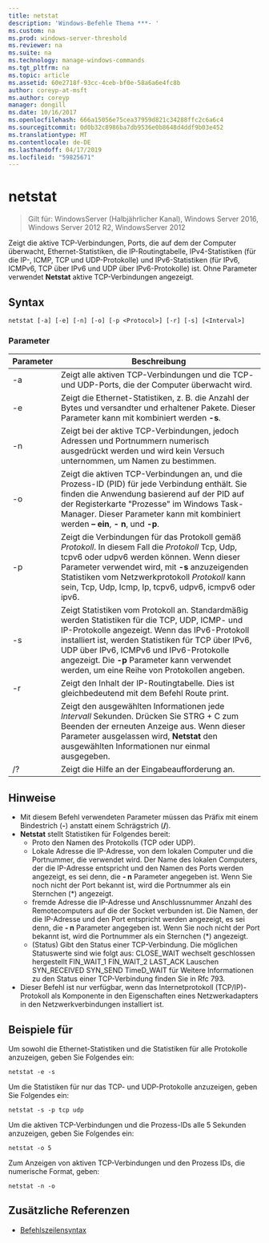 ```yaml
---
title: netstat
description: 'Windows-Befehle Thema ***- '
ms.custom: na
ms.prod: windows-server-threshold
ms.reviewer: na
ms.suite: na
ms.technology: manage-windows-commands
ms.tgt_pltfrm: na
ms.topic: article
ms.assetid: 60e2718f-93cc-4ceb-bf0e-58a6a6e4fc8b
author: coreyp-at-msft
ms.author: coreyp
manager: dongill
ms.date: 10/16/2017
ms.openlocfilehash: 666a15056e75cea37959d821c34288ffc2c6a6c4
ms.sourcegitcommit: 0d0b32c8986ba7db9536e0b8648d4ddf9b03e452
ms.translationtype: MT
ms.contentlocale: de-DE
ms.lasthandoff: 04/17/2019
ms.locfileid: "59825671"
---
```

# <a name="netstat"></a>netstat

>Gilt für: WindowsServer (Halbjährlicher Kanal), Windows Server 2016, Windows Server 2012 R2, WindowsServer 2012

Zeigt die aktive TCP-Verbindungen, Ports, die auf dem der Computer überwacht, Ethernet-Statistiken, die IP-Routingtabelle, IPv4-Statistiken (für die IP-, ICMP, TCP und UDP-Protokolle) und IPv6-Statistiken (für IPv6, ICMPv6, TCP über IPv6 und UDP über IPv6-Protokolle) ist. Ohne Parameter verwendet **Netstat** aktive TCP-Verbindungen angezeigt. 

## <a name="syntax"></a>Syntax
```
netstat [-a] [-e] [-n] [-o] [-p <Protocol>] [-r] [-s] [<Interval>]
```

### <a name="parameters"></a>Parameter
|Parameter|Beschreibung|
|-------|--------|
|-a|Zeigt alle aktiven TCP-Verbindungen und die TCP- und UDP-Ports, die der Computer überwacht wird.|
|-e|Zeigt die Ethernet-Statistiken, z. B. die Anzahl der Bytes und versandter und erhaltener Pakete. Dieser Parameter kann mit kombiniert werden **-s**.|
|-n|Zeigt bei der aktive TCP-Verbindungen, jedoch Adressen und Portnummern numerisch ausgedrückt werden und wird kein Versuch unternommen, um Namen zu bestimmen.|
|-o|Zeigt die aktiven TCP-Verbindungen an, und die Prozess-ID (PID) für jede Verbindung enthält. Sie finden die Anwendung basierend auf der PID auf der Registerkarte "Prozesse" im Windows Task-Manager. Dieser Parameter kann mit kombiniert werden **– ein**, **- n**, und **-p**.|
|-p <Protocol>|Zeigt die Verbindungen für das Protokoll gemäß *Protokoll*. In diesem Fall die *Protokoll* Tcp, Udp, tcpv6 oder udpv6 werden können. Wenn dieser Parameter verwendet wird, mit **-s** anzuzeigenden Statistiken vom Netzwerkprotokoll *Protokoll* kann sein, Tcp, Udp, Icmp, Ip, tcpv6, udpv6, icmpv6 oder ipv6.|
|-s|Zeigt Statistiken vom Protokoll an. Standardmäßig werden Statistiken für die TCP, UDP, ICMP- und IP-Protokolle angezeigt. Wenn das IPv6-Protokoll installiert ist, werden Statistiken für TCP über IPv6, UDP über IPv6, ICMPv6 und IPv6-Protokolle angezeigt. Die **-p** Parameter kann verwendet werden, um eine Reihe von Protokollen angeben.|
|-r|Zeigt den Inhalt der IP-Routingtabelle. Dies ist gleichbedeutend mit dem Befehl Route print.|
|<Interval>|Zeigt den ausgewählten Informationen jede *Intervall* Sekunden. Drücken Sie STRG + C zum Beenden der erneuten Anzeige aus. Wenn dieser Parameter ausgelassen wird, **Netstat** den ausgewählten Informationen nur einmal ausgegeben.|
|/?|Zeigt die Hilfe an der Eingabeaufforderung an.|

## <a name="remarks"></a>Hinweise
-   Mit diesem Befehl verwendeten Parameter müssen das Präfix mit einem Bindestrich (**-**) anstatt einem Schrägstrich (**/**).
-   **Netstat** stellt Statistiken für Folgendes bereit:
    -   Proto den Namen des Protokolls (TCP oder UDP).
    -   Lokale Adresse die IP-Adresse, von dem lokalen Computer und die Portnummer, die verwendet wird. Der Name des lokalen Computers, der die IP-Adresse entspricht und den Namen des Ports werden angezeigt, es sei denn, die **- n** Parameter angegeben ist. Wenn Sie noch nicht der Port bekannt ist, wird die Portnummer als ein Sternchen (*) angezeigt.
    -   fremde Adresse die IP-Adresse und Anschlussnummer Anzahl des Remotecomputers auf die der Socket verbunden ist. Die Namen, der die IP-Adresse und den Port entspricht werden angezeigt, es sei denn, die **- n** Parameter angegeben ist. Wenn Sie noch nicht der Port bekannt ist, wird die Portnummer als ein Sternchen (*) angezeigt.
    -   (Status) Gibt den Status einer TCP-Verbindung. Die möglichen Statuswerte sind wie folgt aus: CLOSE_WAIT wechselt geschlossen hergestellt FIN_WAIT_1 FIN_WAIT_2 LAST_ACK Lauschen SYN_RECEIVED SYN_SEND TimeD_WAIT für Weitere Informationen zu den Status einer TCP-Verbindung finden Sie in Rfc 793.
-   Dieser Befehl ist nur verfügbar, wenn das Internetprotokoll (TCP/IP)-Protokoll als Komponente in den Eigenschaften eines Netzwerkadapters in den Netzwerkverbindungen installiert ist.

## <a name="BKMK_Examples"></a>Beispiele für
Um sowohl die Ethernet-Statistiken und die Statistiken für alle Protokolle anzuzeigen, geben Sie Folgendes ein:
```
netstat -e -s
```
Um die Statistiken für nur das TCP- und UDP-Protokolle anzuzeigen, geben Sie Folgendes ein:
```
netstat -s -p tcp udp
```
Um die aktiven TCP-Verbindungen und die Prozess-IDs alle 5 Sekunden anzuzeigen, geben Sie Folgendes ein:
```
netstat -o 5
```
Zum Anzeigen von aktiven TCP-Verbindungen und den Prozess IDs, die numerische Format, geben:
```
netstat -n -o
```

## <a name="additional-references"></a>Zusätzliche Referenzen
-   [Befehlszeilensyntax](command-line-syntax-key.md)

